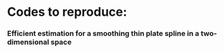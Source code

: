 # Codes to reproduce:
### Efficient estimation for a smoothing thin plate spline in a two-dimensional space

